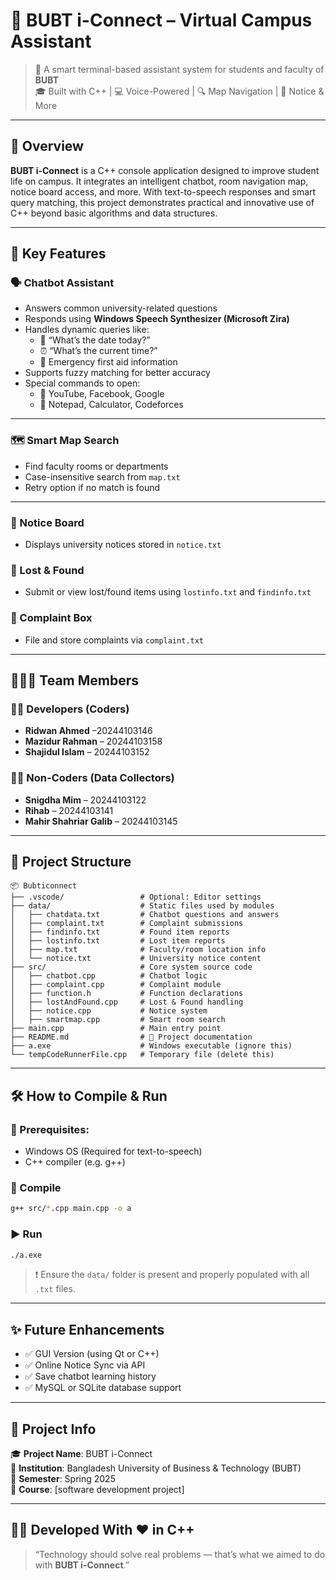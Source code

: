 
# 💬 BUBT i-Connect – Virtual Campus Assistant

> 🤖 A smart terminal-based assistant system for students and faculty of **BUBT**  
> 🎓 Built with C++ | 💻 Voice-Powered | 🔍 Map Navigation | 📢 Notice & More

---

## 🧠 Overview

**BUBT i-Connect** is a C++ console application designed to improve student life on campus. It integrates an intelligent chatbot, room navigation map, notice board access, and more. With text-to-speech responses and smart query matching, this project demonstrates practical and innovative use of C++ beyond basic algorithms and data structures.

---

## 🚀 Key Features

### 🗣️ Chatbot Assistant
- Answers common university-related questions
- Responds using **Windows Speech Synthesizer (Microsoft Zira)**
- Handles dynamic queries like:
  - 📅 “What’s the date today?”
  - ⏰ “What’s the current time?”
  - 🚨 Emergency first aid information
- Supports fuzzy matching for better accuracy
- Special commands to open:
  - 🔹 YouTube, Facebook, Google
  - 🔹 Notepad, Calculator, Codeforces

---

### 🗺️ Smart Map Search
- Find faculty rooms or departments
- Case-insensitive search from `map.txt`
- Retry option if no match is found

---

### 📢 Notice Board
- Displays university notices stored in `notice.txt`

### 🧳 Lost & Found
- Submit or view lost/found items using `lostinfo.txt` and `findinfo.txt`

### 📝 Complaint Box
- File and store complaints via `complaint.txt`

---

## 🧑‍🤝‍🧑 Team Members

### 👨‍💻 Developers (Coders)
- **Ridwan Ahmed** –20244103146
- **Mazidur Rahman** – 20244103158
- **Shajidul Islam** – 20244103152

### 🧑‍🎓 Non-Coders (Data Collectors)
- **Snigdha Mim** – 20244103122
- **Rihab** – 20244103141
- **Mahir Shahriar Galib** – 20244103145

---

## 📁 Project Structure

```
📦 Bubticonnect
├── .vscode/                 # Optional: Editor settings
├── data/                    # Static files used by modules
│   ├── chatdata.txt         # Chatbot questions and answers
│   ├── complaint.txt        # Complaint submissions
│   ├── findinfo.txt         # Found item reports
│   ├── lostinfo.txt         # Lost item reports
│   ├── map.txt              # Faculty/room location info
│   └── notice.txt           # University notice content
├── src/                     # Core system source code
│   ├── chatbot.cpp          # Chatbot logic
│   ├── complaint.cpp        # Complaint module
│   ├── function.h           # Function declarations
│   ├── lostAndFound.cpp     # Lost & Found handling
│   ├── notice.cpp           # Notice system
│   ├── smartmap.cpp         # Smart room search
├── main.cpp                 # Main entry point
├── README.md                # 📘 Project documentation
├── a.exe                    # Windows executable (ignore this)
└── tempCodeRunnerFile.cpp   # Temporary file (delete this)
```

---

## 🛠️ How to Compile & Run

### 🧾 Prerequisites:
- Windows OS (Required for text-to-speech)
- C++ compiler (e.g. g++)

### 🔧 Compile
```bash
g++ src/*.cpp main.cpp -o a
```

### ▶️ Run
```bash
./a.exe
```

> ❗ Ensure the `data/` folder is present and properly populated with all `.txt` files.

---

## ✨ Future Enhancements
- ✅ GUI Version (using Qt or C++)
- ✅ Online Notice Sync via API
- ✅ Save chatbot learning history
- ✅ MySQL or SQLite database support

---

## 🏫 Project Info

🎓 **Project Name**: BUBT i-Connect  
🏢 **Institution**: Bangladesh University of Business & Technology (BUBT)  
📅 **Semester**: Spring 2025  
📘 **Course**: [software development project]  

---

## 🧑‍💻 Developed With ❤️ in C++

> “Technology should solve real problems — that’s what we aimed to do with **BUBT i-Connect**.”
